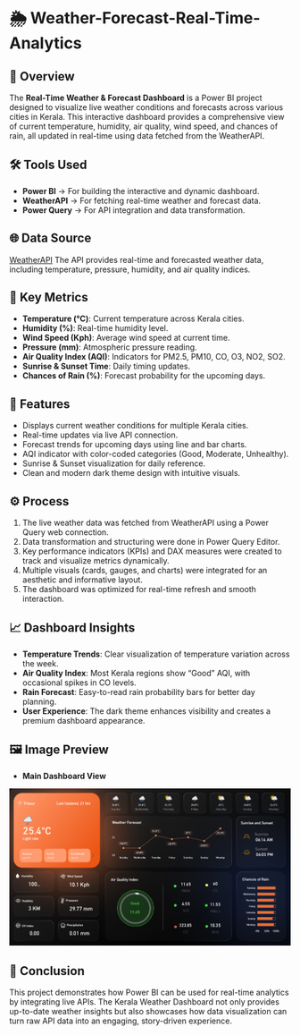 # 🌦 Weather-Forecast-Real-Time-Analytics

## 📌 Overview
The **Real-Time Weather & Forecast Dashboard** is a Power BI project designed to visualize live weather conditions and forecasts across various cities in Kerala.
This interactive dashboard provides a comprehensive view of current temperature, humidity, air quality, wind speed, and chances of rain, all updated in real-time using data fetched from the WeatherAPI.

## 🛠️ Tools Used
- **Power BI** → For building the interactive and dynamic dashboard.
- **WeatherAPI** → For fetching real-time weather and forecast data.
- **Power Query** → For API integration and data transformation.
 
## 🌐 Data Source
<a href="https://www.weatherapi.com/">WeatherAPI</a>
The API provides real-time and forecasted weather data, including temperature, pressure, humidity, and air quality indices.

## 🔑 Key Metrics
- **Temperature (°C)**: Current temperature across Kerala cities.
- **Humidity (%)**: Real-time humidity level.
- **Wind Speed (Kph)**: Average wind speed at current time.
- **Pressure (mm)**: Atmospheric pressure reading.
- **Air Quality Index (AQI)**: Indicators for PM2.5, PM10, CO, O3, NO2, SO2.
- **Sunrise & Sunset Time**: Daily timing updates.
- **Chances of Rain (%)**: Forecast probability for the upcoming days.
  
## 📌 Features
- Displays current weather conditions for multiple Kerala cities.
- Real-time updates via live API connection.
- Forecast trends for upcoming days using line and bar charts.
- AQI indicator with color-coded categories (Good, Moderate, Unhealthy).
- Sunrise & Sunset visualization for daily reference.
- Clean and modern dark theme design with intuitive visuals.

## ⚙️ Process
1. The live weather data was fetched from WeatherAPI using a Power Query web connection.
2. Data transformation and structuring were done in Power Query Editor.
3. Key performance indicators (KPIs) and DAX measures were created to track and visualize metrics dynamically.
4. Multiple visuals (cards, gauges, and charts) were integrated for an aesthetic and informative layout.
5. The dashboard was optimized for real-time refresh and smooth interaction.

## 📈 Dashboard Insights
- **Temperature Trends**: Clear visualization of temperature variation across the week.
- **Air Quality Index**: Most Kerala regions show “Good” AQI, with occasional spikes in CO levels.
- **Rain Forecast**: Easy-to-read rain probability bars for better day planning.
- **User Experience**: The dark theme enhances visibility and creates a premium dashboard appearance.

## 🖼️ Image Preview
- **Main Dashboard View**
  
![Dashboard View](https://github.com/muhdshahan/Weather-Forecast-Real-Time-Analytics/blob/main/Weather%20Dashboard.png)


## 📌 Conclusion
This project demonstrates how Power BI can be used for real-time analytics by integrating live APIs.
The Kerala Weather Dashboard not only provides up-to-date weather insights but also showcases how data visualization can turn raw API data into an engaging, story-driven experience.
